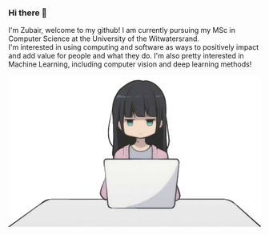 ### Hi there 👋
I'm Zubair, welcome to my github!
I am currently pursuing my MSc in Computer Science at the University of the Witwatersrand.  
I'm interested in using computing and software as ways to positively impact and add value for people and what they do. I'm also pretty interested in Machine Learning, including computer vision and deep learning methods!  

<!--
**SsjZabster/SsjZabster** is a ✨ _special_ ✨ repository because its `README.md` (this file) appears on your GitHub profile.

Here are some ideas to get you started:

- 🔭 I’m currently working on ...
- 🌱 I’m currently learning ...
- 👯 I’m looking to collaborate on ...
- 🤔 I’m looking for help with ...
- 💬 Ask me about ...
- 📫 How to reach me: ...
- 😄 Pronouns: ...
- ⚡ Fun fact: ...
-->

![Image](https://github.com/SsjZabster/SsjZabster/blob/main/imgbin.png)
